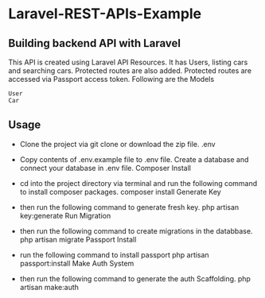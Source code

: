 # Laravel-REST-APIs-Example
## Building backend API with Laravel


This API is created using Laravel API Resources. It has Users, listing cars and searching cars. Protected routes are also added. Protected routes are accessed via Passport access token.
Following are the Models

    User
    Car

## Usage

* Clone the project via git clone or download the zip file.
.env

* Copy contents of .env.example file to .env file. Create a database and connect your database in .env file.
Composer Install

* cd into the project directory via terminal and run the following command to install composer packages.
composer install
Generate Key

* then run the following command to generate fresh key.
php artisan key:generate
Run Migration

* then run the following command to create migrations in the databbase.
php artisan migrate
Passport Install

* run the following command to install passport
php artisan passport:install
Make Auth System

* then run the following command to generate the auth Scaffolding.
php artisan make:auth

